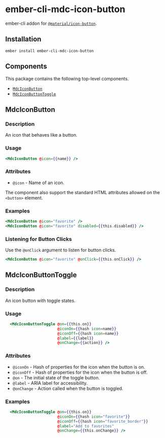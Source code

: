 ember-cli-mdc-icon-button
===========================

ember-cli addon for [`@material/icon-button`](https://github.com/material-components/material-components-web/tree/master/packages/mdc-icon-button).

Installation
------------

    ember install ember-cli-mdc-icon-button

Components
-----------

This package contains the following top-level components.

* [`MdcIconButton`](#MdcIconButton)
* [`MdcIconButtonToggle`](#MdcIconButtonToggle)

MdcIconButton
---------------------

### Description

An icon that behaves like a button.

### Usage

```handlebars
<MdcIconButton @icon={{name}} />
```

### Attributes

* `@icon` - Name of an icon.

The component also support the standard HTML attributes allowed on the `<button>` element.

### Examples

```handlebars
<MdcIconButton @icon="favorite" />
<MdcIconButton @icon="favorite" disabled={{this.disabled}} />
```

### Listening for Button Clicks

Use the `@onClick` argument to listen for button clicks.

```handlebars
<MdcIconButton @icon="favorite" @onClick={{this.onClick}} />
```

MdcIconButtonToggle
--------------------------

### Description

An icon button with toggle states.

### Usage

```handlebars
  <MdcIconButtonToggle @on={{this.on}}
                       @iconOn={{hash icon=name}}
                       @iconOff={{hash icon=name}}
                       @label={{label}}
                       @onChange={{action}} />
```

### Attributes

* `@iconOn` - Hash of properties for the icon when the button is on.
* `@iconOff` - Hash of properties for the icon when the button is off.
* `@on` - The initial state of the toggle button.
* `@label` - ARIA label for accessibility.
* `@onChange` - Action called when the button is toggled.

### Examples

```handlebars
  <MdcIconButtonToggle @on={{this.on}}
                       @iconOn={{hash icon="favorite"}}
                       @iconOff={{hash icon="favorite_border"}}
                       @label="Add to favorites"
                       @onChange={{this.onChange}} />
```
